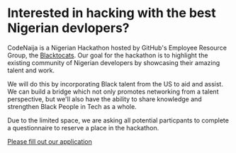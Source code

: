 # Interested in hacking with the best Nigerian devlopers?

CodeNaija is a Nigerian Hackathon hosted by GitHub's Employee Resource Group, the [Blacktocats](https://twitter.com/blacktocats). Our goal for the hackathon is to highlight the existing community of Nigerian developers by showcasing their amazing talent and work. 

We will do this by incorporating Black talent from the US to aid and assist. We can build a bridge which not only promotes networking from a talent perspective, but we'll also have the ability to share knowledge and strengthen Black People in Tech as a whole. 

Due to the limited space, we are asking all potential particpants to complete a questionnaire to reserve a place in the hackathon.



<a href="https://forms.gle/D3y3VVxTiugGPekk9">Please fill out our application</button>
